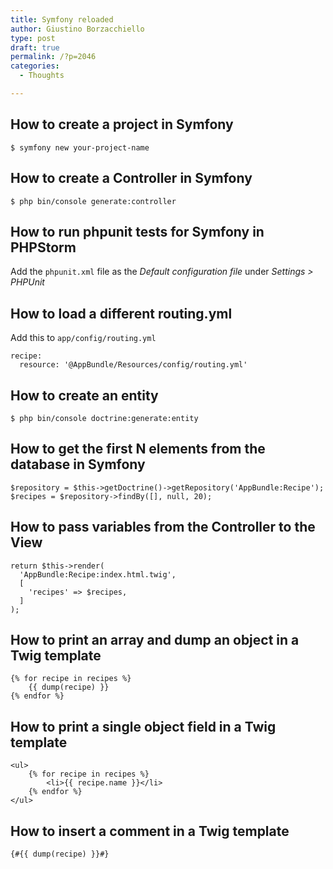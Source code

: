 ```yaml
---
title: Symfony reloaded
author: Giustino Borzacchiello
type: post
draft: true
permalink: /?p=2046
categories:
  - Thoughts

---
```

## How to create a project in Symfony

    $ symfony new your-project-name
    

## How to create a Controller in Symfony

    $ php bin/console generate:controller
    

## How to run phpunit tests for Symfony in PHPStorm

Add the `phpunit.xml` file as the _Default configuration file_ under _Settings > PHPUnit_

## How to load a different routing.yml

Add this to `app/config/routing.yml`

    recipe:
      resource: '@AppBundle/Resources/config/routing.yml'
    

## How to create an entity

    $ php bin/console doctrine:generate:entity
    

## How to get the first N elements from the database in Symfony

    $repository = $this->getDoctrine()->getRepository('AppBundle:Recipe');
    $recipes = $repository->findBy([], null, 20);
    

## How to pass variables from the Controller to the View

    return $this->render(
      'AppBundle:Recipe:index.html.twig',
      [
        'recipes' => $recipes,
      ]
    );
    

## How to print an array and dump an object in a Twig template

    {% for recipe in recipes %}
        {{ dump(recipe) }}
    {% endfor %}
    

## How to print a single object field in a Twig template

    <ul>
        {% for recipe in recipes %}
            <li>{{ recipe.name }}</li>
        {% endfor %}
    </ul>
    

## How to insert a comment in a Twig template

    {#{{ dump(recipe) }}#}